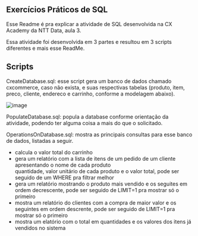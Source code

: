 Exercícios Práticos de SQL
------------------------------------

Esse Readme é pra explicar a atividade de SQL desenvolvida na CX Academy da NTT Data, aula 3.  

Essa atividade foi desenvolvida em 3 partes e resultou em 3 scripts diferentes e mais esse ReadMe.  

Scripts
--------------------------------------
CreateDatabase.sql: esse script gera um banco de dados chamado cxcommerce, caso não exista, e suas respectivas tabelas (produto, item, preco, cliente, endereco e carrinho, conforme a modelagem abaixo).

![image](https://user-images.githubusercontent.com/70555750/213212824-f7212dca-4da7-419f-8eda-10aeeb1df75d.png)

PopulateDatabase.sql: popula a database conforme orientação da atividade, podendo ter alguma coisa a mais do que o solicitado.  

OperationsOnDatabase.sql: mostra as principais consultas para esse banco de dados, listadas a seguir.

- calcula o valor total do carrinho
- gera um relatório com a lista de itens de um pedido de um cliente apresentando o nome de cada produto  
quantidade, valor unitário de cada produto e o valor total, pode ser seguido de um WHERE pra filtrar melhor   
- gera um relatório mostrando o produto mais vendido e os seguites em ordem decrescente, pode ser seguido de LIMIT=1 pra mostrar só o primeiro  
- mostra um relatório do clientes com a compra de maior valor e os seguintes em ordem descrente, pode ser seguido de LIMIT=1 pra mostrar só o primeiro  
- mostra um elatório com o total em quantidades e os valores dos itens já vendidos no sistema  
